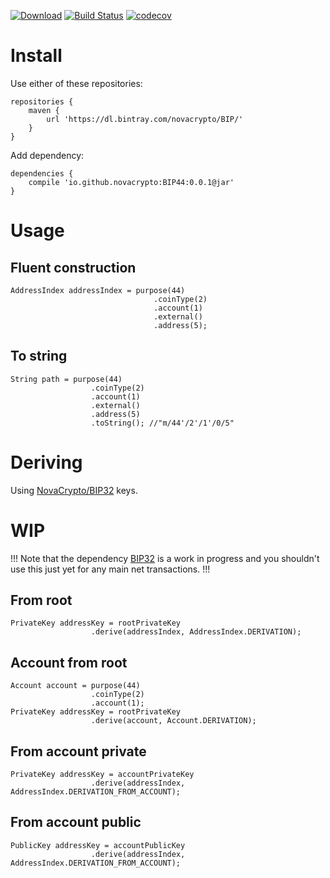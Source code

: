 [![Download](https://api.bintray.com/packages/novacrypto/BIP/BIP44/images/download.svg)](https://bintray.com/novacrypto/BIP/BIP44/_latestVersion) [![Build Status](https://travis-ci.org/NovaCrypto/BIP44.svg?branch=master)](https://travis-ci.org/NovaCrypto/BIP44) [![codecov](https://codecov.io/gh/NovaCrypto/BIP44/branch/master/graph/badge.svg)](https://codecov.io/gh/NovaCrypto/BIP44)

# Install

Use either of these repositories:

```
repositories {
    maven {
        url 'https://dl.bintray.com/novacrypto/BIP/'
    }
}
```

Add dependency:

```
dependencies {
    compile 'io.github.novacrypto:BIP44:0.0.1@jar'
}

```

# Usage

## Fluent construction

```
AddressIndex addressIndex = purpose(44)
                                .coinType(2)
                                .account(1)
                                .external()
                                .address(5);
```

## To string

```
String path = purpose(44)
                  .coinType(2)
                  .account(1)
                  .external()
                  .address(5)
                  .toString(); //"m/44'/2'/1'/0/5"
```

# Deriving

Using [NovaCrypto/BIP32](https://github.com/NovaCrypto/BIP32) keys.

# WIP

!!! Note that the dependency [BIP32](https://github.com/NovaCrypto/BIP32) is a work in progress and you shouldn't use this just yet for any main net transactions. !!!

## From root

```
PrivateKey addressKey = rootPrivateKey
                  .derive(addressIndex, AddressIndex.DERIVATION);
```

## Account from root

```
Account account = purpose(44)
                  .coinType(2)
                  .account(1);
PrivateKey addressKey = rootPrivateKey
                  .derive(account, Account.DERIVATION);
```

## From account private

```
PrivateKey addressKey = accountPrivateKey
                  .derive(addressIndex, AddressIndex.DERIVATION_FROM_ACCOUNT);
```

## From account public

```
PublicKey addressKey = accountPublicKey
                  .derive(addressIndex, AddressIndex.DERIVATION_FROM_ACCOUNT);
```
